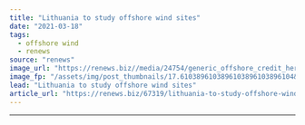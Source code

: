 ```yaml
---
title: "Lithuania to study offshore wind sites"
date: "2021-03-18"
tags: 
  - offshore wind
  - renews
source: "renews"
image_url: "https://renews.biz//media/24754/generic_offshore_credit_herztier_kang_unsplash.jpeg?mode=crop&width=770&heightratio=0.6103896103896103896103896104&slimmage=true"
image_fp: "/assets/img/post_thumbnails/17.6103896103896103896103896104&slimmage=true"
lead: "Lithuania to study offshore wind sites"
article_url: "https://renews.biz/67319/lithuania-to-study-offshore-wind-sites/"
---
```


---
